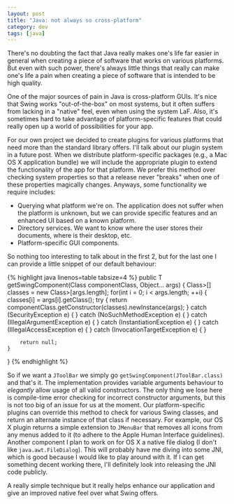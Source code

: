 ```yaml
---           
layout: post
title: "Java: not always so cross-platform"
category: dev
tags: [java]
---
```

There's no doubting the fact that Java really makes one's life far easier in general when creating a piece of software that works on various platforms. But even with such power, there's always little things that really can make one's life a pain when creating a piece of software that is intended to be high quality.

<!-- more -->
One of the major sources of pain in Java is cross-platform GUIs. It's nice that Swing works "out-of-the-box" on most systems, but it often suffers from lacking in a "native" feel, even when using the system LaF. Also, it's sometimes hard to take advantage of platform-specific features that could really open up a world of possibilities for your app.

For our own project we decided to create plugins for various platforms that need more than the standard library offers. I'll talk about our plugin system in a future post. When we distribute platform-specific packages (e.g., a Mac OS X application bundle) we will include the appropriate plugin to extend the functionality of the app for that platform. We prefer this method over checking system properties so that a release never "breaks" when one of these properties magically changes. Anyways, some functionality we require includes:

* Querying what platform we're on. The application does not suffer when the platform is unknown, but we can provide specific features and an enhanced UI based on a known platform.
* Directory services. We want to know where the user stores their documents, where is their desktop, etc.
* Platform-specific GUI components.

So nothing too interesting to talk about in the first 2, but for the last one I can provide a little snippet of our default behaviour:

{% highlight java linenos=table tabsize=4 %}
public T getSwingComponent(Class componentClass, Object... args) {
	Class>[] classes = new Class>[args.length];
	for(int i = 0; i < args.length; ++i) {
		classes[i] = args[i].getClass();
		try {
			return componentClass.getConstructor(classes).newInstance(args);
		} catch (SecurityException e) {
		} catch (NoSuchMethodException e) {
		} catch (IllegalArgumentException e) {
		} catch (InstantiationException e) {
		} catch (IllegalAccessException e) {
		} catch (InvocationTargetException e) {
		}

		return null;
	}
}
{% endhighlight %}

So if we want a `JToolBar` we simply go `getSwingComponent(JToolBar.class)` and that's it. The implementation provides variable arguments behaviour to _elegantly_ allow usage of all valid constructors. The only thing we lose here is compile-time error checking for incorrect constructor arguments, but this is not too big of an issue for us at the moment. Our platform-specific plugins can override this method to check for various Swing classes, and return an alternate instance of that class if necessary. For example, our OS X plugin returns a simple extension to `JMenuBar` that removes all icons from any menus added to it (to adhere to the Apple Human Interface guidelines). Another component I plan to work on for OS X a native file dialog (I don't like `java.awt.FileDialog`). This will probably have me diving into some JNI, which is good because I would like to play around with it. If I can get something decent working there, I'll definitely look into releasing the JNI code publicly.

A really simple technique but it really helps enhance our application and give an improved native feel over what Swing offers.

